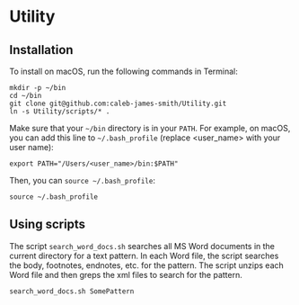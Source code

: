 # Utility

## Installation

To install on macOS, run the following commands in Terminal:
```
mkdir -p ~/bin
cd ~/bin
git clone git@github.com:caleb-james-smith/Utility.git
ln -s Utility/scripts/* .
```

Make sure that your `~/bin` directory is in your `PATH`.
For example, on macOS, you can add this line to `~/.bash_profile` (replace <user_name> with your user name):
```
export PATH="/Users/<user_name>/bin:$PATH"
```
Then, you can `source ~/.bash_profile`:
```
source ~/.bash_profile
```

## Using scripts

The script `search_word_docs.sh` searches all MS Word documents in the current directory for a text pattern. 
In each Word file, the script searches the body, footnotes, endnotes, etc. for the pattern.
The script unzips each Word file and then greps the xml files to search for the pattern.
```
search_word_docs.sh SomePattern
```

